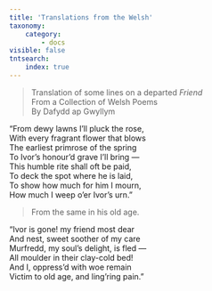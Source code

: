 ```yaml
---
title: 'Translations from the Welsh'
taxonomy:
    category:
        - docs
visible: false
tntsearch:
    index: true
---
```


> Translation of some lines on a departed *Friend*  
> From a Collection of Welsh Poems  
> By Dafydd ap Gwyllym  
  
“From dewy lawns I’ll pluck the rose,  
With every fragrant flower that blows  
The earliest primrose of the spring  
To Ivor’s honour’d grave I’ll bring —  
This humble rite shall oft be paid,  
To deck the spot where he is laid,  
To show how much for him I mourn,  
How much I weep o’er Ivor’s urn.”  
  
> From the same in his old age.  
  
“Ivor is gone! my friend most dear  
And nest, sweet soother of my care  
Murfredd, my soul’s delight, is fled —  
All moulder in their clay-cold bed!  
And I, oppress’d with woe remain  
Victim to old age, and ling’ring pain.”